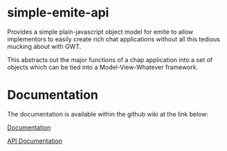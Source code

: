 # simple-emite-api

Provides a simple plain-javascript object model for emite to allow implementors to easily create rich chat applications without all this tedious mucking about with GWT.

This abstracts out the major functions of a chap application into a set of objects which can be tied into a Model-View-Whatever framework.


# Documentation

The documentation is available within the github wiki at the link below:

[Documentation](https://github.com/surevine/simple-emite-api/wiki)

[API Documentation](https://github.com/surevine/simple-emite-api/wiki/API-Documentation)


